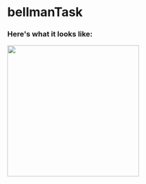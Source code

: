 # bellmanTask

### Here's what it looks like:

<img src="https://github.com/abdelrahman-abied/bellmanTask/blob/master/food%2Cevents%26activity%20demo%20app.gif" width=300>
